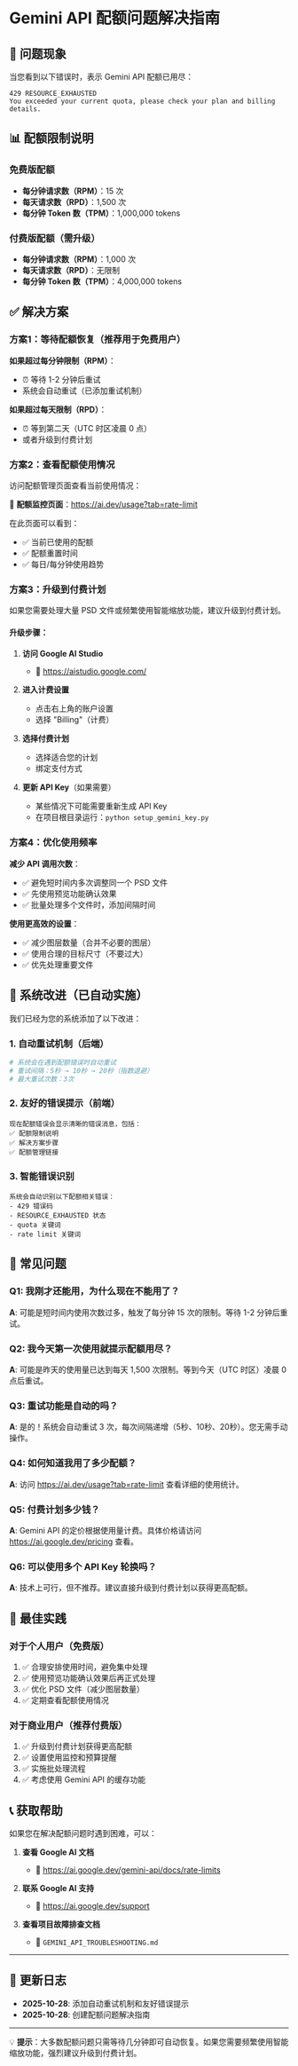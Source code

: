 # Gemini API 配额问题解决指南

## 🚫 问题现象

当您看到以下错误时，表示 Gemini API 配额已用尽：

```
429 RESOURCE_EXHAUSTED
You exceeded your current quota, please check your plan and billing details.
```

## 📊 配额限制说明

### 免费版配额
- **每分钟请求数（RPM）**：15 次
- **每天请求数（RPD）**：1,500 次
- **每分钟 Token 数（TPM）**：1,000,000 tokens

### 付费版配额（需升级）
- **每分钟请求数（RPM）**：1,000 次
- **每天请求数（RPD）**：无限制
- **每分钟 Token 数（TPM）**：4,000,000 tokens

## ✅ 解决方案

### 方案1：等待配额恢复（推荐用于免费用户）

**如果超过每分钟限制（RPM）**：
- ⏰ 等待 1-2 分钟后重试
- 系统会自动重试（已添加重试机制）

**如果超过每天限制（RPD）**：
- ⏰ 等到第二天（UTC 时区凌晨 0 点）
- 或者升级到付费计划

### 方案2：查看配额使用情况

访问配额管理页面查看当前使用情况：

🔗 **配额监控页面**：https://ai.dev/usage?tab=rate-limit

在此页面可以看到：
- ✅ 当前已使用的配额
- ✅ 配额重置时间
- ✅ 每日/每分钟使用趋势

### 方案3：升级到付费计划

如果您需要处理大量 PSD 文件或频繁使用智能缩放功能，建议升级到付费计划。

#### 升级步骤：

1. **访问 Google AI Studio**
   - 🔗 https://aistudio.google.com/

2. **进入计费设置**
   - 点击右上角的账户设置
   - 选择 "Billing"（计费）

3. **选择付费计划**
   - 选择适合您的计划
   - 绑定支付方式

4. **更新 API Key**（如果需要）
   - 某些情况下可能需要重新生成 API Key
   - 在项目根目录运行：`python setup_gemini_key.py`

### 方案4：优化使用频率

**减少 API 调用次数**：
- ✅ 避免短时间内多次调整同一个 PSD 文件
- ✅ 先使用预览功能确认效果
- ✅ 批量处理多个文件时，添加间隔时间

**使用更高效的设置**：
- ✅ 减少图层数量（合并不必要的图层）
- ✅ 使用合理的目标尺寸（不要过大）
- ✅ 优先处理重要文件

## 🔧 系统改进（已自动实施）

我们已经为您的系统添加了以下改进：

### 1. **自动重试机制**（后端）
```python
# 系统会在遇到配额错误时自动重试
# 重试间隔：5秒 → 10秒 → 20秒（指数退避）
# 最大重试次数：3次
```

### 2. **友好的错误提示**（前端）
```
现在配额错误会显示清晰的错误消息，包括：
✅ 配额限制说明
✅ 解决方案步骤
✅ 配额管理链接
```

### 3. **智能错误识别**
```
系统会自动识别以下配额相关错误：
- 429 错误码
- RESOURCE_EXHAUSTED 状态
- quota 关键词
- rate limit 关键词
```

## 📱 常见问题

### Q1: 我刚才还能用，为什么现在不能用了？
**A**: 可能是短时间内使用次数过多，触发了每分钟 15 次的限制。等待 1-2 分钟后重试。

### Q2: 我今天第一次使用就提示配额用尽？
**A**: 可能是昨天的使用量已达到每天 1,500 次限制。等到今天（UTC 时区）凌晨 0 点后重试。

### Q3: 重试功能是自动的吗？
**A**: 是的！系统会自动重试 3 次，每次间隔递增（5秒、10秒、20秒）。您无需手动操作。

### Q4: 如何知道我用了多少配额？
**A**: 访问 https://ai.dev/usage?tab=rate-limit 查看详细的使用统计。

### Q5: 付费计划多少钱？
**A**: Gemini API 的定价根据使用量计费。具体价格请访问 https://ai.google.dev/pricing 查看。

### Q6: 可以使用多个 API Key 轮换吗？
**A**: 技术上可行，但不推荐。建议直接升级到付费计划以获得更高配额。

## 🎯 最佳实践

### 对于个人用户（免费版）
1. ✅ 合理安排使用时间，避免集中处理
2. ✅ 使用预览功能确认效果后再正式处理
3. ✅ 优化 PSD 文件（减少图层数量）
4. ✅ 定期查看配额使用情况

### 对于商业用户（推荐付费版）
1. ✅ 升级到付费计划获得更高配额
2. ✅ 设置使用监控和预算提醒
3. ✅ 实施批处理流程
4. ✅ 考虑使用 Gemini API 的缓存功能

## 📞 获取帮助

如果您在解决配额问题时遇到困难，可以：

1. **查看 Google AI 文档**
   - 🔗 https://ai.google.dev/gemini-api/docs/rate-limits

2. **联系 Google AI 支持**
   - 🔗 https://ai.google.dev/support

3. **查看项目故障排查文档**
   - 📄 `GEMINI_API_TROUBLESHOOTING.md`

---

## 🔄 更新日志

- **2025-10-28**: 添加自动重试机制和友好错误提示
- **2025-10-28**: 创建配额问题解决指南

---

💡 **提示**：大多数配额问题只需等待几分钟即可自动恢复。如果您需要频繁使用智能缩放功能，强烈建议升级到付费计划。

